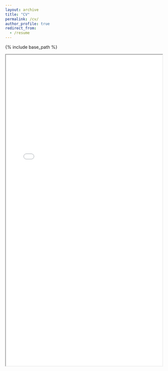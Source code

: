 ```yaml
---
layout: archive
title: "CV"
permalink: /cv/
author_profile: true
redirect_from:
  - /resume
---
```


{% include base_path %}

<iframe src="/files/CV.pdf#toolbar=0" width="100%" width="600px" height="1000px"></iframe>